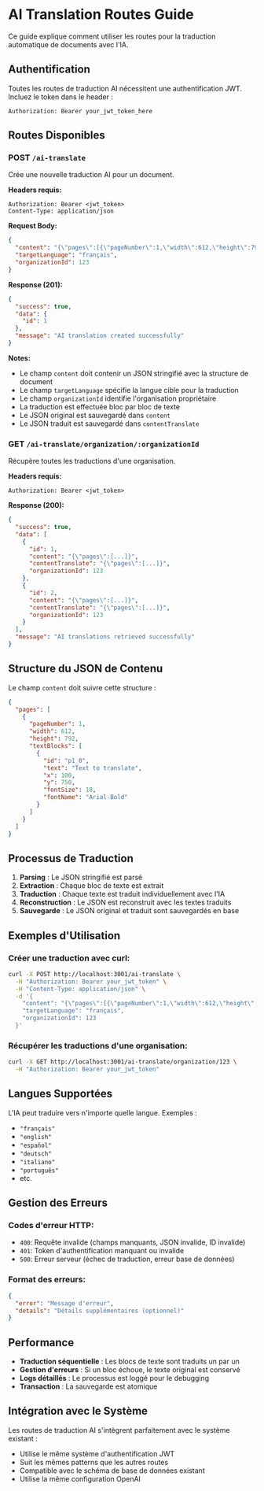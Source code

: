 # AI Translation Routes Guide

Ce guide explique comment utiliser les routes pour la traduction automatique de documents avec l'IA.

## Authentification

Toutes les routes de traduction AI nécessitent une authentification JWT. Incluez le token dans le header :
```
Authorization: Bearer your_jwt_token_here
```

## Routes Disponibles

### POST `/ai-translate`

Crée une nouvelle traduction AI pour un document.

**Headers requis:**
```
Authorization: Bearer <jwt_token>
Content-Type: application/json
```

**Request Body:**
```json
{
  "content": "{\"pages\":[{\"pageNumber\":1,\"width\":612,\"height\":792,\"textBlocks\":[{\"id\":\"p1_0\",\"text\":\"Technical Documentation\",\"x\":100,\"y\":750,\"fontSize\":18,\"fontName\":\"Arial-Bold\"},{\"id\":\"p1_1\",\"text\":\"Chapter 1: Introduction\",\"x\":100,\"y\":700,\"fontSize\":14,\"fontName\":\"Arial-Bold\"}]}]}",
  "targetLanguage": "français",
  "organizationId": 123
}
```

**Response (201):**
```json
{
  "success": true,
  "data": {
    "id": 1
  },
  "message": "AI translation created successfully"
}
```

**Notes:**
- Le champ `content` doit contenir un JSON stringifié avec la structure de document
- Le champ `targetLanguage` spécifie la langue cible pour la traduction
- Le champ `organizationId` identifie l'organisation propriétaire
- La traduction est effectuée bloc par bloc de texte
- Le JSON original est sauvegardé dans `content`
- Le JSON traduit est sauvegardé dans `contentTranslate`

### GET `/ai-translate/organization/:organizationId`

Récupère toutes les traductions d'une organisation.

**Headers requis:**
```
Authorization: Bearer <jwt_token>
```

**Response (200):**
```json
{
  "success": true,
  "data": [
    {
      "id": 1,
      "content": "{\"pages\":[...]}",
      "contentTranslate": "{\"pages\":[...]}",
      "organizationId": 123
    },
    {
      "id": 2,
      "content": "{\"pages\":[...]}",
      "contentTranslate": "{\"pages\":[...]}",
      "organizationId": 123
    }
  ],
  "message": "AI translations retrieved successfully"
}
```

## Structure du JSON de Contenu

Le champ `content` doit suivre cette structure :

```json
{
  "pages": [
    {
      "pageNumber": 1,
      "width": 612,
      "height": 792,
      "textBlocks": [
        {
          "id": "p1_0",
          "text": "Text to translate",
          "x": 100,
          "y": 750,
          "fontSize": 18,
          "fontName": "Arial-Bold"
        }
      ]
    }
  ]
}
```

## Processus de Traduction

1. **Parsing** : Le JSON stringifié est parsé
2. **Extraction** : Chaque bloc de texte est extrait
3. **Traduction** : Chaque texte est traduit individuellement avec l'IA
4. **Reconstruction** : Le JSON est reconstruit avec les textes traduits
5. **Sauvegarde** : Le JSON original et traduit sont sauvegardés en base

## Exemples d'Utilisation

### Créer une traduction avec curl:
```bash
curl -X POST http://localhost:3001/ai-translate \
  -H "Authorization: Bearer your_jwt_token" \
  -H "Content-Type: application/json" \
  -d '{
    "content": "{\"pages\":[{\"pageNumber\":1,\"width\":612,\"height\":792,\"textBlocks\":[{\"id\":\"p1_0\",\"text\":\"Hello World\",\"x\":100,\"y\":750,\"fontSize\":18,\"fontName\":\"Arial-Bold\"}]}]}",
    "targetLanguage": "français",
    "organizationId": 123
  }'
```

### Récupérer les traductions d'une organisation:
```bash
curl -X GET http://localhost:3001/ai-translate/organization/123 \
  -H "Authorization: Bearer your_jwt_token"
```

## Langues Supportées

L'IA peut traduire vers n'importe quelle langue. Exemples :
- `"français"`
- `"english"`
- `"español"`
- `"deutsch"`
- `"italiano"`
- `"português"`
- etc.

## Gestion des Erreurs

### Codes d'erreur HTTP:

- `400`: Requête invalide (champs manquants, JSON invalide, ID invalide)
- `401`: Token d'authentification manquant ou invalide
- `500`: Erreur serveur (échec de traduction, erreur base de données)

### Format des erreurs:
```json
{
  "error": "Message d'erreur",
  "details": "Détails supplémentaires (optionnel)"
}
```

## Performance

- **Traduction séquentielle** : Les blocs de texte sont traduits un par un
- **Gestion d'erreurs** : Si un bloc échoue, le texte original est conservé
- **Logs détaillés** : Le processus est loggé pour le debugging
- **Transaction** : La sauvegarde est atomique

## Intégration avec le Système

Les routes de traduction AI s'intègrent parfaitement avec le système existant :
- Utilise le même système d'authentification JWT
- Suit les mêmes patterns que les autres routes
- Compatible avec le schéma de base de données existant
- Utilise la même configuration OpenAI 